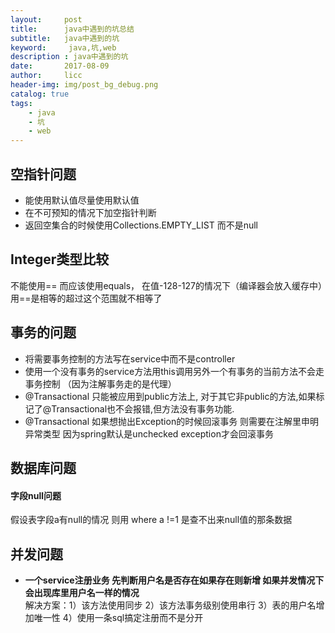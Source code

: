 ```yaml
---
layout:     post
title:      java中遇到的坑总结
subtitle:   java中遇到的坑
keyword:     java,坑,web
description : java中遇到的坑
date:       2017-08-09
author:     licc
header-img: img/post_bg_debug.png
catalog: true
tags:
    - java
    - 坑
    - web  
---
```


## 空指针问题
- 能使用默认值尽量使用默认值
- 在不可预知的情况下加空指针判断
- 返回空集合的时候使用Collections.EMPTY_LIST  而不是null

## Integer类型比较   
 不能使用== 而应该使用equals，  在值-128-127的情况下（编译器会放入缓存中）用==是相等的超过这个范围就不相等了

## 事务的问题

- 将需要事务控制的方法写在service中而不是controller
- 使用一个没有事务的service方法用this调用另外一个有事务的当前方法不会走事务控制 （因为注解事务走的是代理） 
- @Transactional 只能被应用到public方法上, 对于其它非public的方法,如果标记了@Transactional也不会报错,但方法没有事务功能.
- @Transactional 如果想抛出Exception的时候回滚事务 则需要在注解里申明异常类型  因为spring默认是unchecked exception才会回滚事务


## 数据库问题
#### 字段null问题  
假设表字段a有null的情况  则用 where a !=1 是查不出来null值的那条数据


## 并发问题
- **一个service注册业务  先判断用户名是否存在如果存在则新增  如果并发情况下会出现库里用户名一样的情况**         
解决方案：1）该方法使用同步   2）该方法事务级别使用串行   3）表的用户名增加唯一性 4）使用一条sql搞定注册而不是分开







